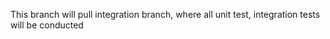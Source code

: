 <p>This branch will pull integration branch, where all unit test, integration tests will be conducted</p>